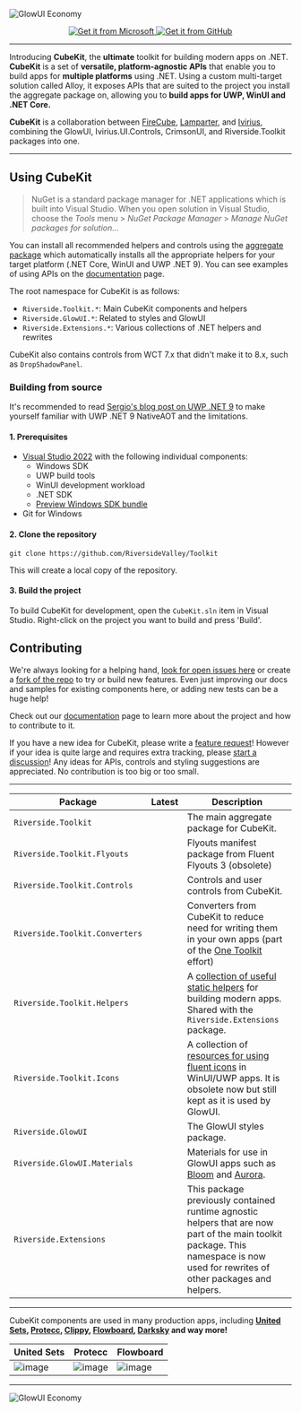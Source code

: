 ![GlowUI Economy](https://github.com/user-attachments/assets/ed1298b0-03b6-4d2d-bf7d-abe5fcc4c039)

<p align="center">
    <a href='https://nuget.org/packages/Riverside.Toolkit'>
      <img src='https://github.com/Rise-Software/Rise-Media-Player/assets/74561130/3d7edcaf-26d8-4453-a751-29b851721abd' alt='Get it from Microsoft' />
    </a>
    <a href='https://github.com/RiversideValley/Toolkit/releases/latest'>
      <img src='https://github.com/Rise-Software/Rise-Media-Player/assets/74561130/60deb402-0c8e-4579-80e6-69cb7b19cd43' alt='Get it from GitHub' />
    </a>
</p>

---

Introducing **CubeKit**, the **ultimate** toolkit for building modern apps on .NET. **CubeKit** is a set of **versatile, platform-agnostic APIs** that enable you to build apps for **multiple platforms** using .NET.
Using a custom multi-target solution called Alloy, it exposes APIs that are suited to the project you install the aggregate package on, allowing you to **build apps for UWP, WinUI and .NET Core.**

**CubeKit** is a collaboration between [FireCube](https://github.com/firecubestudios), [Lamparter](https://github.com/lamparter), and [Ivirius](https://github.com/IviriusMain), combining the GlowUI, Ivirius.UI.Controls, CrimsonUI, and Riverside.Toolkit packages into one.

---

## Using CubeKit

> NuGet is a standard package manager for .NET applications which is built into Visual Studio. When you open solution in Visual Studio, choose the *Tools* menu > *NuGet Package Manager* > *Manage NuGet packages for solution…* 

You can install all recommended helpers and controls using the [aggregate package](https://nuget.org/packages/Riverside.Toolkit) which automatically installs all the appropriate helpers for your target platform (.NET Core, WinUI and UWP .NET 9).
You can see examples of using APIs on the [documentation](https://riversidevalley.github.io/Toolkit) page.

The root namespace for CubeKit is as follows:
- `Riverside.Toolkit.*`: Main CubeKit components and helpers
- `Riverside.GlowUI.*`: Related to styles and GlowUI
- `Riverside.Extensions.*`: Various collections of .NET helpers and rewrites

CubeKit also contains controls from WCT 7.x that didn't make it to 8.x, such as `DropShadowPanel`.

### Building from source

It's recommended to read [Sergio's blog post on UWP .NET 9](https://devblogs.microsoft.com/ifdef-windows/preview-uwp-support-for-dotnet-9-native-aot/) to make yourself familiar with UWP .NET 9 NativeAOT and the limitations.

#### 1. Prerequisites

- [Visual Studio 2022](https://visualstudio.microsoft.com/vs/) with the following individual components:
    - Windows SDK
    - UWP build tools
    - WinUI development workload
    - .NET SDK
    - [Preview Windows SDK bundle](https://aka.ms/preview-uwp-support-for-dotnet9-windows-sdk)
- Git for Windows

#### 2. Clone the repository

```
git clone https://github.com/RiversideValley/Toolkit
```

This will create a local copy of the repository.

#### 3. Build the project

To build CubeKit for development, open the `CubeKit.sln` item in Visual Studio. Right-click on the project you want to build and press 'Build'.

## Contributing

We're always looking for a helping hand, [look for open issues here](https://github.com/RiversideValley/Toolkit/issues) or create a [fork of the repo](https://github.com/RiversideValley/Toolkit/fork) to try or build new features.
Even just improving our docs and samples for existing components here, or adding new tests can be a huge help!

Check out our [documentation](https://riversidevalley.github.io/Toolkit) page to learn more about the project and how to contribute to it.

If you have a new idea for CubeKit, please write a [feature request](https://github.com/RiversideValley/Toolkit/issues/new?q=sort%3Aupdated-desc+is%3Aissue+is%3Aopen&template=feature_request.yml)! However if your idea is quite large and requires extra tracking, please [start a discussion](https://github.com/RiversideValley/Toolkit/discussions/new?category=ideas)! Any ideas for APIs, controls and styling suggestions are appreciated. No contribution is too big or too small.

---

| Package | Latest | Description |
|--------|--------|--------|
| `Riverside.Toolkit` | | The main aggregate package for CubeKit. |
| `Riverside.Toolkit.Flyouts` | | Flyouts manifest package from Fluent Flyouts 3 (obsolete) |
| `Riverside.Toolkit.Controls` | | Controls and user controls from CubeKit. |
| `Riverside.Toolkit.Converters` | | Converters from CubeKit to reduce need for writing them in your own apps (part of the [One Toolkit](https://github.com/RiversideValley/Toolkit/discussions/22) effort) |
| `Riverside.Toolkit.Helpers` | | A [collection of useful static helpers](https://riversidevalley.github.io/Toolkit/api/Riverside.Toolkit.Helpers.html) for building modern apps. Shared with the `Riverside.Extensions` package. |
| `Riverside.Toolkit.Icons` | | A collection of [resources for using fluent icons](https://riversidevalley.github.io/Toolkit/api/Riverside.Toolkit.Icons.html) in WinUI/UWP apps. It is obsolete now but still kept as it is used by GlowUI. |
| `Riverside.GlowUI` | | The GlowUI styles package. |
| `Riverside.GlowUI.Materials` | | Materials for use in GlowUI apps such as [Bloom](https://riversidevalley.github.io/Toolkit/api/Riverside.GlowUI.Materials.BloomView.html) and [Aurora](https://riversidevalley.github.io/Toolkit/api/Riverside.GlowUI.Materials.AuroraLite.html). |
| `Riverside.Extensions` | | This package previously contained runtime agnostic helpers that are now part of the main toolkit package. This namespace is now used for rewrites of other packages and helpers. |

---

CubeKit components are used in many production apps, including **[United Sets](https://apps.microsoft.com/detail/9N7CWZ3L5RWL), [Protecc](https://apps.microsoft.com/detail/9PJX91M06TZS), [Clippy](https://apps.microsoft.com/detail/9NWK37S35V5T), [Flowboard](https://apps.microsoft.com/detail/9PB20HCH5XN2), [Darksky](https://apps.microsoft.com/detail/9NP22DTFSCTS) and way more!**

| United Sets | Protecc | Flowboard |
|--------|--------|--------|
| ![image](https://github.com/user-attachments/assets/a5925938-3b21-4848-842d-ca58aa574e08) | ![image](https://github.com/user-attachments/assets/23bde4df-0a92-43ea-9589-9c30b39c7f12) | ![image](https://github.com/user-attachments/assets/fd4c20bb-325b-422b-9ff9-d6f29a3c7b67) |

---

![GlowUI Economy](https://github.com/user-attachments/assets/f7603612-fc65-41d0-b169-eaca51434b42)
